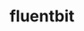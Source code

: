 ---
title: 'fluentbit'
description: ''
hero:  
  enabled: true
  position: 1
  heading: An End to End <br>  Observability Pipeline
  tag: "Deployed Over One Billion Times"
  subHeading: Fluent Bit is a super fast, lightweight, and highly scalable logging and metrics processor and <br>forwarder.  It is the preferred choice for cloud and containerized environments.
  btnText: DOWNLOAD NOW
  btnUrl: "https://docs.fluentbit.io/manual/installation/getting-started-with-fluent-bit"
  version: V1.8.8 
  releasedDate: Octl 10, 2021
  noteText: Read the notes »
  noteUrl: #
  image: "/images/hero.svg"
howitworks: 
  enabled: true
  position: 5
  image: /images/how-back.svg   
  btnText: Read how it works
  btnUrl: "/how-it-works/"
  info: Fluent Bit enables you to collect logs and metrics from multiple sources, enrich them with filters, and distribute them to any defined destination.
  lists: 
  - Optimized data parsing and routing
  - Prometheus and OpenTelemetry compatible
  - Stream processing functionality
  - Built in buffering and error-handling capabilities
brand: 
  enabled: true 
  position: 2
  heading: Trusted by some of the world’s largest and most complex organizations
  subHeading: 
performance: 
  enabled: true
  position: 3
  sectionId: "performance"
  heading: Designed with performance in mind
  subHeading:  A robust, lightweight, and portable architecture for high throughput with low CPU and memory usage <br> from any data source to any destination.
  lists:
  - heading: Scalable
    icon: /images/scalable.svg
    description: Proven across distributed cloud and container environments. Highly available with I/O handlers to store data for disaster recovery.
    heightlightText: "> 1pb data throughput across thousands of sources and destinations daily"
  - heading: Flexible
    icon: /images/flexible.svg
    description: Granular management of data parsing and routing.  Filtering and enrichment to optimize security and minimize cost.
    heightlightText: "> 1 Billion sources managed by Fluent Bit - from IoT Devices to Windows and Linux servers."
  - heading: Efficient
    icon: /images/efficient.svg
    description: "Lightweight, asynchronous design optimizes resource usage: CPU, memory, disk I/O, network. No more OOM errors!"
    heightlightText: "~ 450kb minimal footprint maximizes asset support. Zero external dependencies."
  - heading: Extensible
    icon: /images/extensible.svg
    description: "Integration with all your technology - cloud native services, containers, streaming processors, and data backends."
    heightlightText: "80+ Plugins for inputs, filters, analytics tools and outputs."
ctaBoxed: 
  enabled: true
  position: 4
  image: /images/cloun-native.svg
  gitUser: "webuiprovider"
  gitRepo: "fluent"
  text: "Fluent Bit is a CNCF (Cloud Native Computing Foundation) graduated project under the umbrella of Fluentd."
  highlightText: "We are part of a large open source community. No vendor lock-in."
highPerformance:
  enabled: false
  position: 5
  heading: High Performance at Low Cost
  subHeading: High throughput with low CPU and Memory usage. It's written in C language and has a pluggable architecture supporting more than 70 extensions for inputs, filters and outputs.
  lists:
  - heading: Deployments per Year
    align: left
    description: Pull status through the time
    image: /images/deployments-per-year.svg
    imagePosition: 2
  - heading: Enrich data
    align: center
    description: Add context to reduce <br> time for analytics
    image: /images/enrich-data.svg
    imagePosition:
  - heading: Reduce Cost
    align: center
    description: Filter out data from <br> expensive backends
    image: /images/reduce-cost.svg
    imagePosition:
  - heading: Tested at 100K /s <br> at 125 MB/s. 
    align: center
    description: Check out our benchmarks"
    image: /images/tested.svg
    imagePosition:
  - heading: Format
    align: left
    description: Add structure to make data <br> more useful
    image: /images/format.svg
    imagePosition: 2
  - heading: Neutrality
    align: left
    description: Decrease dependency on single vendor
    image: /images/neutrality.svg
    imagePosition:
testimonials:
  enabled: false
  position: 5
  heading: Our Reviews
  subHeading: 
features:
  enabled: true
  position: 5
  heading: The Fluent Bit Advantage
  subHeading:  Fluent Bit is purpose built for high scale data observability <br> in any dynamic, distributed environment
  lists: true
cta:
  enabled: true
  position: 6
  image: "/images/cta.png"
  heading: Stay Updated
  subHeading:  Leave your email and get connected with our lastest news, relases and more.
---